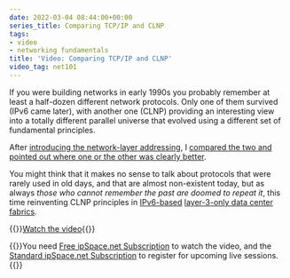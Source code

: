 ```yaml
---
date: 2022-03-04 08:44:00+00:00
series_title: Comparing TCP/IP and CLNP
tags:
- video
- networking fundamentals
title: 'Video: Comparing TCP/IP and CLNP'
video_tag: net101
---
```

If you were building networks in early 1990s you probably remember at least a half-dozen different network protocols. Only one of them survived (IPv6 came later), with another one (CLNP) providing an interesting view into a totally different parallel universe that evolved using a different set of fundamental principles.

After [introducing the network-layer addressing](/2022/02/video-network-layer-addressing/), I [compared the two and pointed out where one or the other was clearly better](https://my.ipspace.net/bin/get/Net101/NA3.2%20-%20Comparing%20IP%20and%20CLNP%20Addressing.mp4?doccode=Net101). 

You might think that it makes no sense to talk about protocols that were rarely used in old days, and that are almost non-existent today, but as always _those who cannot remember the past are doomed to repeat it_, this time reinventing CLNP principles in [IPv6-based](/2017/09/coming-full-circle-on-ipv6-address/) [layer-3-only data center fabrics](/2015/05/reinventing-clns-with-l3-only-forwarding/). 

{{<jump>}}[Watch the video](https://my.ipspace.net/bin/get/Net101/NA3.2%20-%20Comparing%20IP%20and%20CLNP%20Addressing.mp4?doccode=Net101){{</jump>}}

{{<note free>}}You need [Free ipSpace.net Subscription](https://www.ipspace.net/Subscription/Free) to watch the video, and the [Standard ipSpace.net Subscription](https://www.ipspace.net/Subscription/) to register for upcoming live sessions.{{</note>}}

